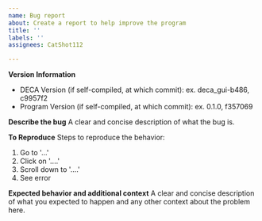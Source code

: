 ```yaml
---
name: Bug report
about: Create a report to help improve the program
title: ''
labels: ''
assignees: CatShot112

---
```


**Version Information**
 - DECA Version (if self-compiled, at which commit): ex. deca_gui-b486, c9957f2
 - Program Version (if self-compiled, at which commit): ex. 0.1.0, f357069

**Describe the bug**
A clear and concise description of what the bug is.

**To Reproduce**
Steps to reproduce the behavior:
1. Go to '...'
2. Click on '....'
3. Scroll down to '....'
4. See error

**Expected behavior and additional context**
A clear and concise description of what you expected to happen and any other context about the problem here.
